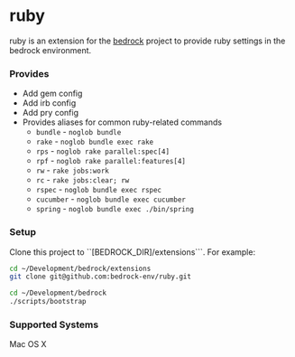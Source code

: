# ruby

ruby is an extension for the [bedrock](https://github.com/bedrock-env/ack)
project to provide ruby settings in the bedrock environment.

### Provides

- Add gem config
- Add irb config
- Add pry config
- Provides aliases for common ruby-related commands
  - ``bundle`` - ``noglob bundle``
  - ``rake`` - ``noglob bundle exec rake``
  - ``rps`` - ``noglob rake parallel:spec[4]``
  - ``rpf`` - ``noglob rake parallel:features[4]``
  - ``rw`` - ``rake jobs:work``
  - ``rc`` - ``rake jobs:clear; rw``
  - ``rspec`` - ``noglob bundle exec rspec``
  - ``cucumber`` - ``noglob bundle exec cucumber``
  - ``spring`` - ``noglob bundle exec ./bin/spring``
  

### Setup

Clone this project to ``[BEDROCK_DIR]/extensions```. For example:

```sh
cd ~/Development/bedrock/extensions
git clone git@github.com:bedrock-env/ruby.git
```

```sh
cd ~/Development/bedrock
./scripts/bootstrap
```

### Supported Systems

Mac OS X